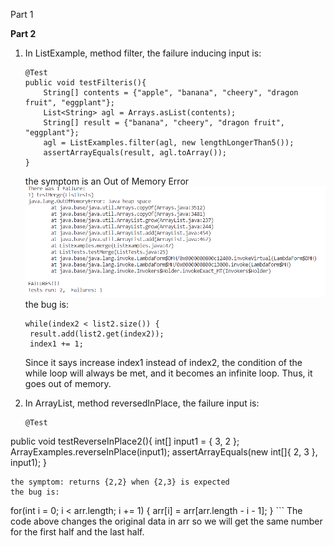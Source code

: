 Part 1

**Part 2**
1. In ListExample, method filter, the failure inducing input is:
    ```
    @Test
    public void testFilteris(){
        String[] contents = {"apple", "banana", "cheery", "dragon fruit", "eggplant"};
	    List<String> agl = Arrays.asList(contents);
	    String[] result = {"banana", "cheery", "dragon fruit", "eggplant"};
	    agl = ListExamples.filter(agl, new lengthLongerThan5());
	    assertArrayEquals(result, agl.toArray());
    }
    ```
     the symptom is an Out of Memory Error
     ![](lab-2-screenshots/filterSymptom.png)
     the bug is:
     ```
     while(index2 < list2.size()) {
      result.add(list2.get(index2));
      index1 += 1;
      ```
      Since it says increase index1 instead of index2, the condition of the while loop will always be met, and it becomes an infinite loop.
      Thus, it goes out of memory.

2. In ArrayList, method reversedInPlace, the failure input is:<br/>
    ```
    @Test
  public void testReverseInPlace2(){
    int[] input1 = { 3, 2 };
    ArrayExamples.reverseInPlace(input1);
    assertArrayEquals(new int[]{ 2, 3 }, input1);
  }
  ```
  the symptom: returns {2,2} when {2,3} is expected
  the bug is:
  ```
  for(int i = 0; i < arr.length; i += 1) {
      arr[i] = arr[arr.length - i - 1];
    }
    ```
    The code above changes the original data in arr so we will get the same number for the first half and the last half.
